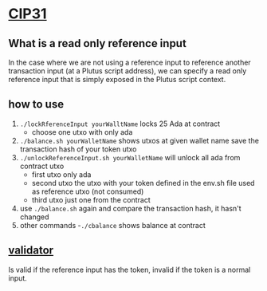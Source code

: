 # [CIP31](https://cips.cardano.org/cips/cip31/)

## What is a read only reference input
In the case where we are not using a reference input to reference another transaction input (at a Plutus script address), we can specify a read only reference input that is simply exposed in the Plutus script context.

## how to use 

1. `./lockRferenceInput yourWalltName` locks 25 Ada at contract 
   - choose one utxo with only ada 
2. `./balance.sh yourWalletName` shows utxos at given wallet name save the transaction hash of your token utxo 
3. `./unlockReferenceInput.sh yourWalletName` will unlock all ada from contract utxo 
   - first utxo only ada 
   - second utxo the utxo with your token defined in the env.sh file used as reference utxo (not consumed)
   - third utxo just one from the contract 
4. use `./balance.sh` again and compare the transaction hash, it hasn't changed 
5. other commands 
   -`./cbalance` shows balance at contract

## [validator](/../../../src/V2/ReferenceInput.hs) 
Is valid if the reference input has the token, invalid if the token is a normal input.
